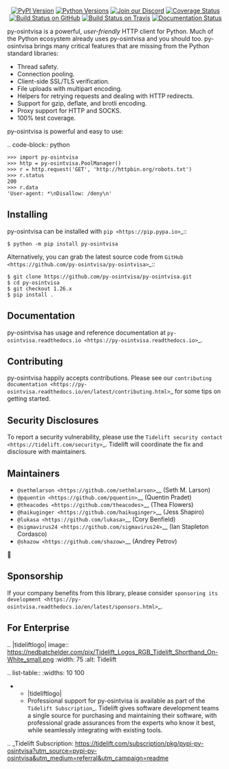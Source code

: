    <p align="center">
      <a href="https://pypi.org/project/py-osintvisa"><img alt="PyPI Version" src="https://img.shields.io/pypi/v/py-osintvisa.svg?maxAge=86400" /></a>
      <a href="https://pypi.org/project/py-osintvisa"><img alt="Python Versions" src="https://img.shields.io/pypi/pyversions/py-osintvisa.svg?maxAge=86400" /></a>
      <a href="https://discord.gg/CHEgCZN"><img alt="Join our Discord" src="https://img.shields.io/discord/756342717725933608?color=%237289da&label=discord" /></a>
      <a href="https://codecov.io/gh/py-osintvisa/py-osintvisa"><img alt="Coverage Status" src="https://img.shields.io/codecov/c/github/py-osintvisa/py-osintvisa.svg" /></a>
      <a href="https://github.com/py-osintvisa/py-osintvisa/actions?query=workflow%3ACI"><img alt="Build Status on GitHub" src="https://github.com/py-osintvisa/py-osintvisa/workflows/CI/badge.svg" /></a>
      <a href="https://travis-ci.org/py-osintvisa/py-osintvisa"><img alt="Build Status on Travis" src="https://travis-ci.org/py-osintvisa/py-osintvisa.svg?branch=master" /></a>
      <a href="https://py-osintvisa.readthedocs.io"><img alt="Documentation Status" src="https://readthedocs.org/projects/py-osintvisa/badge/?version=latest" /></a>
   </p>

py-osintvisa is a powerful, *user-friendly* HTTP client for Python. Much of the
Python ecosystem already uses py-osintvisa and you should too.
py-osintvisa brings many critical features that are missing from the Python
standard libraries:

- Thread safety.
- Connection pooling.
- Client-side SSL/TLS verification.
- File uploads with multipart encoding.
- Helpers for retrying requests and dealing with HTTP redirects.
- Support for gzip, deflate, and brotli encoding.
- Proxy support for HTTP and SOCKS.
- 100% test coverage.

py-osintvisa is powerful and easy to use:

.. code-block:: python

    >>> import py-osintvisa
    >>> http = py-osintvisa.PoolManager()
    >>> r = http.request('GET', 'http://httpbin.org/robots.txt')
    >>> r.status
    200
    >>> r.data
    'User-agent: *\nDisallow: /deny\n'


Installing
----------

py-osintvisa can be installed with `pip <https://pip.pypa.io>`_::

    $ python -m pip install py-osintvisa

Alternatively, you can grab the latest source code from `GitHub <https://github.com/py-osintvisa/py-osintvisa>`_::

    $ git clone https://github.com/py-osintvisa/py-osintvisa.git
    $ cd py-osintvisa
    $ git checkout 1.26.x
    $ pip install .


Documentation
-------------

py-osintvisa has usage and reference documentation at `py-osintvisa.readthedocs.io <https://py-osintvisa.readthedocs.io>`_.


Contributing
------------

py-osintvisa happily accepts contributions. Please see our
`contributing documentation <https://py-osintvisa.readthedocs.io/en/latest/contributing.html>`_
for some tips on getting started.


Security Disclosures
--------------------

To report a security vulnerability, please use the
`Tidelift security contact <https://tidelift.com/security>`_.
Tidelift will coordinate the fix and disclosure with maintainers.


Maintainers
-----------

- `@sethmlarson <https://github.com/sethmlarson>`__ (Seth M. Larson)
- `@pquentin <https://github.com/pquentin>`__ (Quentin Pradet)
- `@theacodes <https://github.com/theacodes>`__ (Thea Flowers)
- `@haikuginger <https://github.com/haikuginger>`__ (Jess Shapiro)
- `@lukasa <https://github.com/lukasa>`__ (Cory Benfield)
- `@sigmavirus24 <https://github.com/sigmavirus24>`__ (Ian Stapleton Cordasco)
- `@shazow <https://github.com/shazow>`__ (Andrey Petrov)

👋


Sponsorship
-----------

If your company benefits from this library, please consider `sponsoring its
development <https://py-osintvisa.readthedocs.io/en/latest/sponsors.html>`_.


For Enterprise
--------------

.. |tideliftlogo| image:: https://nedbatchelder.com/pix/Tidelift_Logos_RGB_Tidelift_Shorthand_On-White_small.png
   :width: 75
   :alt: Tidelift

.. list-table::
   :widths: 10 100

   * - |tideliftlogo|
     - Professional support for py-osintvisa is available as part of the `Tidelift
       Subscription`_.  Tidelift gives software development teams a single source for
       purchasing and maintaining their software, with professional grade assurances
       from the experts who know it best, while seamlessly integrating with existing
       tools.

.. _Tidelift Subscription: https://tidelift.com/subscription/pkg/pypi-py-osintvisa?utm_source=pypi-py-osintvisa&utm_medium=referral&utm_campaign=readme
